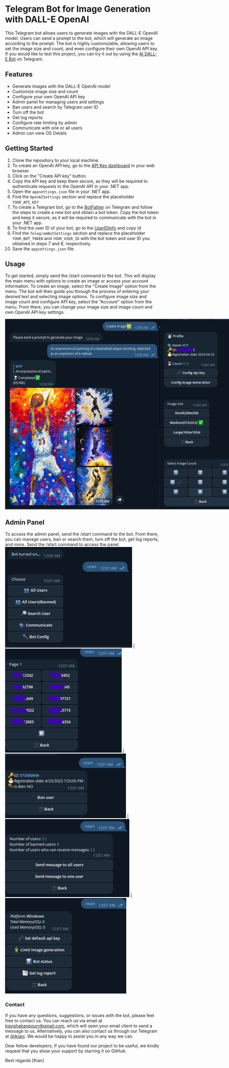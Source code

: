 # Telegram Bot for Image Generation with DALL-E OpenAI

This Telegram bot allows users to generate images with the DALL-E OpenAI model. Users can send a prompt to the bot, which will generate an image according to the prompt. The bot is highly customizable, allowing users to set the image size and count, and even configure their own OpenAI API key.
If you would like to test this project, you can try it out by using the <a href="https://t.me/aidalle_bot" target="_blank">AI DALL-E Bot</a> on Telegram.

## Features
- Generate images with the DALL-E OpenAI model
- Customize image size and count
- Configure your own OpenAI API key
- Admin panel for managing users and settings
- Ban users and search by Telegram user ID
- Turn off the bot
- Get log reports
- Configure rate limiting by admin
- Communicate with one or all users
- Admin can view OS Details

## Getting Started
1. Clone the repository to your local machine.
2. To create an OpenAI API key, go to the <a href="https://platform.openai.com/account/api-keys" target="_blank">API Key dashboard</a> in your web browser.
3. Click on the "Create API key" button.
4. Copy the API key and keep them secure, as they will be required to authenticate requests to the OpenAI API in your .NET app.
5. Open the `appsettings.json` file in your .NET app.
6. Find the `OpenAISettings` section and replace the placeholder `YOUR_API_KEY` 
7. To create a Telegram bot, go to the <a href="https://t.me/botfather" target="_blank">BotFather</a> on Telegram and follow the steps to create a new bot and obtain a bot token. Copy the bot token and keep it secure, as it will be required to communicate with the bot in your .NET app.
8. To find the user ID of your bot, go to the <a href="https://t.me/userinfobot" target="_blank">UserIDInfo</a> and copy id
9. Find the `TelegramBotSettings` section and replace the placeholder `YOUR_BOT_TOKEN` and `YOUR_USER_ID` with the bot token and user ID you obtained in steps 7 and 8, respectively.
10. Save the  `appsettings.json` file.

## Usage
To get started, simply send the /start command to the bot. This will display the main menu with options to create an image or access your account information.
To create an image, select the "Create Image" option from the menu. The bot will then guide you through the process of entering your desired text and selecting image options.
To configure image size and image count and configure API key, select the "Account" option from the menu. From there, you can change your image size and image count and own OpenAI API key settings.
<div style="display: flex;">
  <img src="screens/screen06.png">
  <img src="screens/screen07.png">
</div>

## Admin Panel
To access the admin panel, send the /start command to the bot. From there, you can manage users, ban or search them, turn off the bot, get log reports, and more. Send the /start command to access the panel.
![](screens/screen01.png) | ![](screens/screen02.png) | ![](screens/screen03.png) | ![](screens/screen04.png) | ![](screens/screen05.png)

### Contact
If you have any questions, suggestions, or issues with the bot, please feel free to contact us. You can reach us via email at <a href="mailto:kianshabanpourr@gmail.com">kianshabanpourr@gmail.com</a>, which will open your email client to send a message to us. Alternatively, you can also contact us through our Telegram at <a href="https://t.me/jkianj" target="_blank">@jkianj</a>. We would be happy to assist you in any way we can.

Dear fellow developers,
If you have found our project to be useful, we kindly request that you show your support by starring it on GitHub.

Best regards
[Kian]